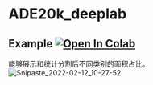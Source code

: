 # ADE20k_deeplab


## Example [![Open In Colab](https://colab.research.google.com/assets/colab-badge.svg)](https://colab.research.google.com/drive/1C9IWoiry1AiRgzEC6MUanjgGxpRKr2oQ#scrollTo=kAbdmRmvq0Je)
能够展示和统计分割后不同类别的面积占比。
![Snipaste_2022-02-12_10-27-52](https://user-images.githubusercontent.com/23380949/153693090-4ca7fb3d-bb52-48ab-bd80-574518caf9fd.jpg)
